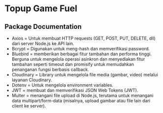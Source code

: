 # Topup Game Fuel

## Package Documentation

- Axios = Untuk membuat HTTP requests (GET, POST, PUT, DELETE, dll) dari server Node.js ke API lain.
- Bcrypt = Digunakan untuk meng-hash dan memverifikasi password.
- Bluebird = memberikan berbagai fitur tambahan dan performa tinggi. Berguna untuk mengelola operasi asinkron dan menyediakan fitur tambahan seperti timeout dan promisify untuk memudahkan penanganan fungsi berbasis callback.
- Cloudinary = Library untuk mengelola file media (gambar, video) melalui layanan Cloudinary.
- Dotenv = Untuk mengelola environment variables.
- JWT = membuat dan memverifikasi JSON Web Tokens (JWT).
- Multer =  menangani file upload di Node.js, terutama untuk menangani data multipart/form-data (misalnya, upload gambar atau file lain dari client ke server).

##